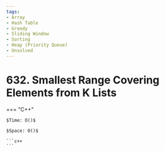 ```yaml
---
tags:
- Array
- Hash Table
- Greedy
- Sliding Window
- Sorting
- Heap (Priority Queue)
- Unsolved
---
```



# 632. Smallest Range Covering Elements from K Lists

=== "C++"

    $Time: O()$

    $Space: O()$

    ```c++
    ```